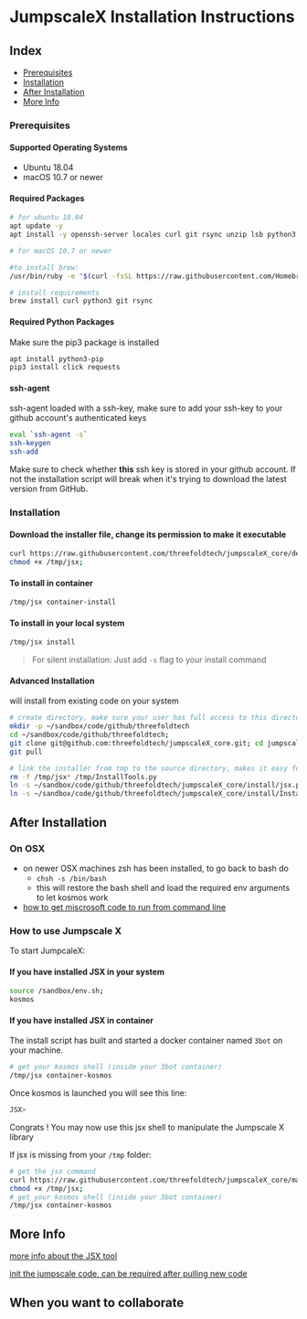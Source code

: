 # JumpscaleX Installation Instructions

## Index

- [Prerequisites](#prerequisites)
- [Installation](#installation)
- [After Installation](#after-installation)
- [More Info](#more-info)

### Prerequisites

#### Supported Operating Systems

- Ubuntu 18.04
- macOS 10.7 or newer

#### Required Packages

```bash
# for ubuntu 18.04
apt update -y
apt install -y openssh-server locales curl git rsync unzip lsb python3
```

```bash
# for macOS 10.7 or newer

#to install brew:
/usr/bin/ruby -e "$(curl -fsSL https://raw.githubusercontent.com/Homebrew/install/master/install)"

# install requirements
brew install curl python3 git rsync
```

#### Required Python Packages

Make sure the pip3 package is installed
```bash
apt install python3-pip
pip3 install click requests
```

#### ssh-agent

ssh-agent loaded with a ssh-key, make sure to add your ssh-key to your github account's authenticated keys

```bash
eval `ssh-agent -s`
ssh-keygen
ssh-add
```
Make sure to check whether **this** ssh key is stored in your github account. If not the installation script will break when it's trying to download the latest version from GitHub.

### Installation

#### Download the installer file, change its permission to make it executable

```bash
curl https://raw.githubusercontent.com/threefoldtech/jumpscaleX_core/development/install/jsx.py?$RANDOM > /tmp/jsx;
chmod +x /tmp/jsx;
```

#### To install in container

```bash
/tmp/jsx container-install
```

#### To install in your local system

```bash
/tmp/jsx install
```

> For silent installation: Just add `-s` flag to your install command

#### Advanced Installation

will install from existing code on your system

```bash
# create directory, make sure your user has full access to this director (can be a manual step)
mkdir -p ~/sandbox/code/github/threefoldtech
cd ~/sandbox/code/github/threefoldtech;
git clone git@github.com:threefoldtech/jumpscaleX_core.git; cd jumpscaleX_core;
git pull

# link the installer from tmp to the source directory, makes it easy for the rest of this tutorial
rm -f /tmp/jsx* /tmp/InstallTools.py
ln -s ~/sandbox/code/github/threefoldtech/jumpscaleX_core/install/jsx.py /tmp/jsx;
ln -s ~/sandbox/code/github/threefoldtech/jumpscaleX_core/install/InstallTools.py /tmp/InstallTools.py
```

## After Installation

### On OSX

- on newer OSX machines zsh has been installed, to go back to bash do
    - ```chsh -s /bin/bash```
    - this will restore the bash shell and load the required env arguments to let kosmos work
- [how to get miscrosoft code to run from command line](https://stackoverflow.com/questions/29971053/how-to-open-visual-studio-code-from-the-command-line-on-osx)


### How to use Jumpscale X

To start JumpcaleX:

#### If you have installed JSX in your system

```bash
source /sandbox/env.sh;
kosmos
```

#### If you have installed JSX in container

The install script has built and started a docker container named `3bot` on your machine.

```bash
# get your kosmos shell (inside your 3bot container)
/tmp/jsx container-kosmos
```

Once kosmos is launched you will see this line:

```bash
JSX>
```

Congrats ! You may now use this jsx shell to manipulate the Jumpscale X library

If jsx is missing from your `/tmp` folder:

```bash
# get the jsx command
curl https://raw.githubusercontent.com/threefoldtech/jumpscaleX_core/master/install/jsx.py?$RANDOM > /tmp/jsx ; \
chmod +x /tmp/jsx;
# get your kosmos shell (inside your 3bot container)
/tmp/jsx container-kosmos
```

## More Info

[more info about the JSX tool](jsx.md)

[init the jumpscale code, can be required after pulling new code](generation.md)

## When you want to collaborate

